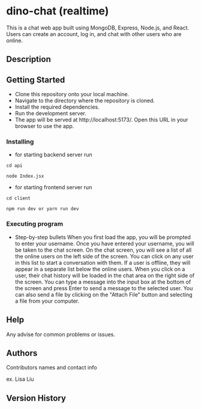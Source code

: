 # dino-chat (realtime)

This is a chat web app built using MongoDB, Express, Node.js, and React. 
Users can create an account, log in, and chat with other users who are online.

## Description




## Getting Started
* Clone this repository onto your local machine.
* Navigate to the directory where the repository is cloned.
* Install the required dependencies.
* Run the development server.
* The app will be served at http://localhost:5173/. Open this URL in your browser to use the app.

### Installing

* for starting backend server run
```
cd api
```
```
node Index.jsx
```
* for starting frontend server run
```
cd client
```
```
npm run dev or yarn run dev
```

### Executing program

* Step-by-step bullets
When you first load the app, you will be prompted to enter your username. 
Once you have entered your username, you will be taken to the chat screen. On the chat screen, 
you will see a list of all the online users on the left side of the screen. 
You can click on any user in this list to start a conversation with them. 
If a user is offline, they will appear in a separate list below the online users.
When you click on a user, their chat history will be loaded in the chat area on the right side of the screen. 
You can type a message into the input box at the bottom of the screen and press Enter to send a message to the selected user. 
You can also send a file by clicking on the "Attach File" button and selecting a file from your computer.


## Help

Any advise for common problems or issues.

## Authors

Contributors names and contact info

ex. Lisa Liu


## Version History




